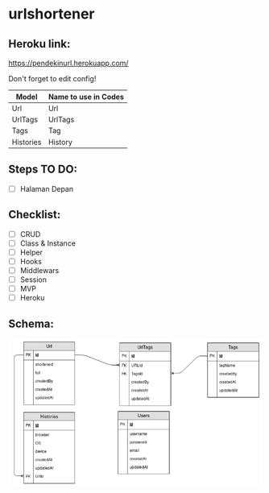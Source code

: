 # urlshortener

## Heroku link:
https://pendekinurl.herokuapp.com/

Don't forget to edit config!

| Model     | Name to use in Codes |
| --------- | -------------------- |
| Url       | Url                  |
| UrlTags   | UrlTags              |
| Tags      | Tag                  |
| Histories | History              |

## Steps TO DO:

- [ ] Halaman Depan 

## Checklist:

- [ ] CRUD
- [ ] Class & Instance
- [ ] Helper
- [ ] Hooks
- [ ] Middlewars
- [ ] Session
- [ ] MVP
- [ ] Heroku

## Schema:
![alt](schema.png)